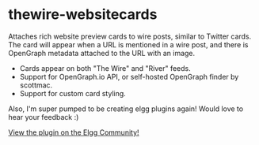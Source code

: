 # thewire-websitecards

Attaches rich website preview cards to wire posts, similar to Twitter cards. The card will appear when a URL is mentioned in a wire post, and there is OpenGraph metadata attached to the URL with an image.

-   Cards appear on both "The Wire" and "River" feeds.
-   Support for OpenGraph.io API, or self-hosted OpenGraph finder by scottmac.
-   Support for custom card styling.

Also, I'm super pumped to be creating elgg plugins again! Would love to hear your feedback :)

[View the plugin on the Elgg Community!](https://elgg.org/plugins/2865107)
